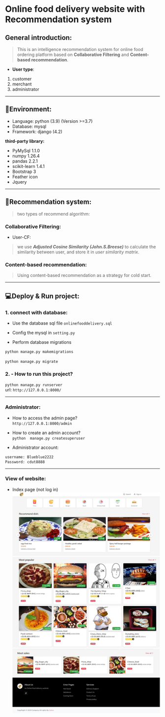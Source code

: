 # Online food delivery website with Recommendation system
## General introduction:  
> This is an intelligence recommendation system for online food ordering platform based on **Collaborative Filtering** and **Content-based recommendation**.  

- **User type**:
1. customer
2. merchant
3. administrator

---
 
## 🚀Environment:  
- Language: python (3.9) (Version >=3.7)   
- Database: mysql  
- Framework: django (4.2)  

**third-party library:**  
- PyMySql 1.1.0  
- numpy 1.26.4  
- pandas 2.2.1  
- scikit-learn 1.4.1  
- Bootstrap 3  
- Feather icon  
- Jquery  

----

## 📜Recommendation system:
> two types of recommend algorithm:
### Collaborative Filtering:  
- User-CF:  
> we use ***Adjusted Cosine Similarity (John.S.Breese)*** to calculate the similarity between user, and store it in *user similarity matrix*.  

### Content-based recommendation:  
> Using content-based recommendation as a strategy for cold start.

---

## 💻Deploy & Run project:

### 1. connect with database:
- Use the database sql file `onlinefooddelivery.sql`
- Config the mysql in `setting.py`

- Perform database migrations
```
python manage.py makemigrations

python manage.py migrate
``` 

### 2. - How to run this project?  
`python manage.py runserver`  
url: `http://127.0.0.1:8000/`  

---

### Administrator:  
- How to access the admin page?  
`http://127.0.0.1:8000/admin`  

- How to create an admin account?  
`python  manage.py createsuperuser `  

- Administrator account:  
```
username: Blueblue2222
Password: cdut8888
```  

--- 

### View of website:
- Index page (not log in)
![main page](md_img/main_1.jpg)
![main page](md_img/main_2.jpg)
![main page](md_img/main_3.jpg)
